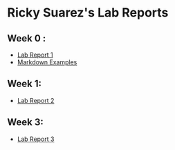 # Ricky Suarez's Lab Reports
## Week 0 :
* [Lab Report 1](lab-report-1-week-0.html)
* [Markdown Examples](test.html)

## Week 1:
* [Lab Report 2](lab-report-2-week-1.html)

## Week 3:
* [Lab Report 3](lab-report-3-week-2.html)